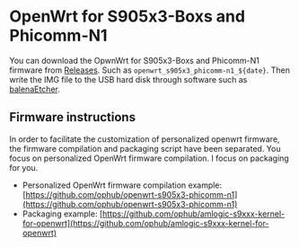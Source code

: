 # OpenWrt for S905x3-Boxs and Phicomm-N1

You can download the OpwnWrt for S905x3-Boxs and Phicomm-N1 firmware from [Releases](https://github.com/ophub/op/releases). Such as `openwrt_s905x3_phicomm-n1_${date}`. Then write the IMG file to the USB hard disk through software such as [balenaEtcher](https://www.balena.io/etcher/).

## Firmware instructions
In order to facilitate the customization of personalized openwrt firmware, the firmware compilation and packaging script have been separated. You focus on personalized OpenWrt firmware compilation. I focus on packaging for you.

- Personalized OpenWrt firmware compilation example: [https://github.com/ophub/openwrt-s905x3-phicomm-n1](https://github.com/ophub/openwrt-s905x3-phicomm-n1)
- Packaging example: [https://github.com/ophub/amlogic-s9xxx-kernel-for-openwrt](https://github.com/ophub/amlogic-s9xxx-kernel-for-openwrt)

